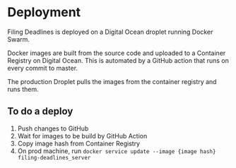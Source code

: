 # Deployment

Filing Deadlines is deployed on a Digital Ocean droplet running Docker Swarm.

Docker images are built from the source code and uploaded to a Container Registry on Digital Ocean. This is automated by a GitHub action that runs on every commit to master.

The production Droplet pulls the images from the container registry and runs them.


## To do a deploy

1. Push changes to GitHub
2. Wait for images to be build by GitHub Action
3. Copy image hash from Container Registry
4. On prod machine, run `docker service update --image {image hash} filing-deadlines_server`
